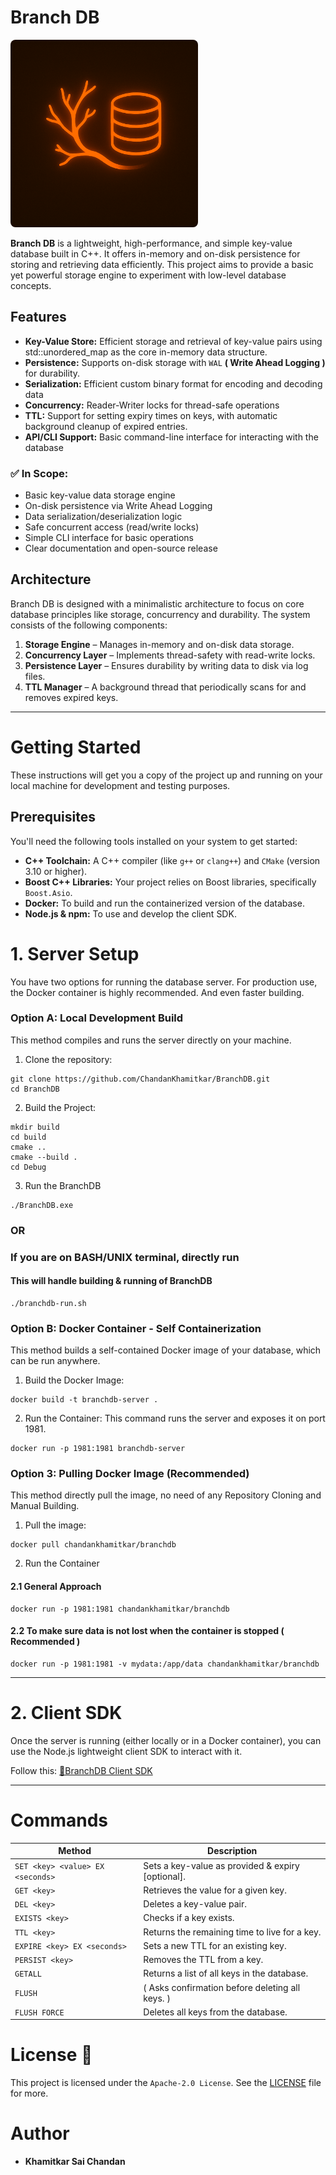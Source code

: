 # Branch DB

<img src="./assets/Branch-DB-LOGO-orange.png" width=300 height=300 style="border-radius: 8px"/>

**Branch DB** is a lightweight, high-performance, and simple key-value database built in C++. It offers in-memory and on-disk persistence for storing and retrieving data efficiently. This project aims to provide a basic yet powerful storage engine to experiment with low-level database concepts.

## Features

- **Key-Value Store:** Efficient storage and retrieval of key-value pairs using std::unordered_map as the core in-memory data structure.
- **Persistence:** Supports on-disk storage with `WAL` **( Write Ahead Logging )** for durability.
- **Serialization:** Efficient custom binary format for encoding and decoding data
- **Concurrency:** Reader-Writer locks for thread-safe operations
- **TTL:** Support for setting expiry times on keys, with automatic background cleanup of expired entries.
- **API/CLI Support:** Basic command-line interface for interacting with the database

### ✅ In Scope:

- Basic key-value data storage engine
- On-disk persistence via Write Ahead Logging
- Data serialization/deserialization logic
- Safe concurrent access (read/write locks)
- Simple CLI interface for basic operations
- Clear documentation and open-source release

## Architecture

Branch DB is designed with a minimalistic architecture to focus on core database principles like storage, concurrency and durability. The system consists of the following components:

1. **Storage Engine** – Manages in-memory and on-disk data storage.
2. **Concurrency Layer** – Implements thread-safety with read-write locks.
3. **Persistence Layer** – Ensures durability by writing data to disk via log files.
4. **TTL Manager** – A background thread that periodically scans for and removes expired keys.

---

# Getting Started

These instructions will get you a copy of the project up and running on your local machine for development and testing purposes.

## Prerequisites

You'll need the following tools installed on your system to get started:

- **C++ Toolchain:** A C++ compiler (like `g++` or `clang++`) and `CMake` (version 3.10 or higher).
- **Boost C++ Libraries:** Your project relies on Boost libraries, specifically `Boost.Asio`.
- **Docker:** To build and run the containerized version of the database.
- **Node.js & npm:** To use and develop the client SDK.

# 1. Server Setup

You have two options for running the database server. For production use, the Docker container is highly recommended. And even faster building.

### Option A: Local Development Build

This method compiles and runs the server directly on your machine.

1. Clone the repository:

```
git clone https://github.com/ChandanKhamitkar/BranchDB.git
cd BranchDB
```

2. Build the Project:

```
mkdir build
cd build
cmake ..
cmake --build .
cd Debug
```

3. Run the BranchDB

```
./BranchDB.exe
```

### OR

### If you are on BASH/UNIX terminal, directly run

#### This will handle building & running of BranchDB

```
./branchdb-run.sh
```

### Option B: Docker Container - Self Containerization

This method builds a self-contained Docker image of your database, which can be run anywhere.

1. Build the Docker Image:

```
docker build -t branchdb-server .
```

2. Run the Container: This command runs the server and exposes it on port 1981.

```
docker run -p 1981:1981 branchdb-server
```

### Option 3: Pulling Docker Image (Recommended)

This method directly pull the image, no need of any Repository Cloning and Manual Building.

1. Pull the image:

```
docker pull chandankhamitkar/branchdb
```

2. Run the Container

#### 2.1 General Approach

```
docker run -p 1981:1981 chandankhamitkar/branchdb
```

#### 2.2 To make sure data is not lost when the container is stopped ( Recommended )

```
docker run -p 1981:1981 -v mydata:/app/data chandankhamitkar/branchdb
```

---

# 2. Client SDK

Once the server is running (either locally or in a Docker container), you can use the Node.js lightweight client SDK to interact with it.

Follow this: [🔗BranchDB Client SDK](https://www.npmjs.com/package/branchdb-client)

---

# Commands

| Method                           | Description                                       |
| -------------------------------- | ------------------------------------------------- |
| `SET <key> <value> EX <seconds>` | Sets a key-value as provided & expiry [optional]. |
| `GET <key>`                      | Retrieves the value for a given key.              |
| `DEL <key>`                      | Deletes a key-value pair.                         |
| `EXISTS <key>`                   | Checks if a key exists.                           |
| `TTL <key>`                      | Returns the remaining time to live for a key.     |
| `EXPIRE <key> EX <seconds>`      | Sets a new TTL for an existing key.               |
| `PERSIST <key>`                  | Removes the TTL from a key.                       |
| `GETALL`                         | Returns a list of all keys in the database.       |
| `FLUSH`                          | ( Asks confirmation before deleting all keys. )   |
| `FLUSH FORCE`                    | Deletes all keys from the database.               |

# License 📄

This project is licensed under the `Apache-2.0 License`. See the [LICENSE](https://github.com/ChandanKhamitkar/BranchDB/blob/main/LICENSE) file for more.

# Author

- **Khamitkar Sai Chandan**
